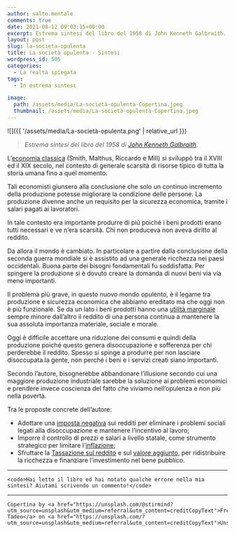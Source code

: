 ```yaml
---
author: salto.mentale
comments: true
date: 2021-08-12 09:03:15+00:00
excerpt: Estrema sintesi del libro del 1958 di John Kenneth Galbraith.
layout: post
slug: la-societa-opulenta
title: La società opulenta - Sintesi
wordpress_id: 505
categories:
  - La realtà spiegata
tags:
  - In estrema sintesi

image:
  path: /assets/media/La-società-opulenta-Copertina.jpeg
  thumbnail: /assets/media/La-società-opulenta-Copertina.jpeg
---
```


![]({{ '/assets/media/La-società-opulenta.png' | relative_url }})

> _Estrema sintesi del libro del 1958 di _[John Kenneth Galbraith](https://it.wikipedia.org/wiki/John_Kenneth_Galbraith)_._


L’[economia classica](https://it.wikipedia.org/wiki/Economisti_classici) (Smith, Malthus, Riccardo e Mill) si sviluppò tra il XVIII ed il XIX secolo, nel contesto di generale scarsità di risorse tipico di tutta la storia umana fino a quel momento.

Tali economisti giunsero alla conclusione che solo un continuo incremento della produzione potesse migliorare la condizione delle persone. La produzione divenne anche un requisito per la sicurezza economica, tramite i salari pagati ai lavoratori.

In tale contesto era importante produrre di più poiché i beni prodotti erano tutti necessari e ve n’era scarsità. Chi non produceva non aveva diritto al reddito.

Da allora il mondo è cambiato. In particolare a partire dalla conclusione della seconda guerra mondiale si è assistito ad una generale ricchezza nei paesi occidentali. Buona parte dei bisogni fondamentali fu soddisfatta. Per spingere la produzione si è dovuto creare la domanda di nuovi beni via via meno importanti.

Il problema più grave, in questo nuovo mondo opulento, è il legame tra produzione e sicurezza economica che abbiamo ereditato ma che oggi non è più funzionale. Se da un lato i beni prodotti hanno una [utilità marginale](https://it.wikipedia.org/wiki/Utilit%C3%A0_marginale) sempre minore dall’altro il reddito di una persona continua a mantenere la sua assoluta importanza materiale, sociale e morale.

Oggi è difficile accettare una riduzione dei consumi e quindi della produzione poiché questo genera disoccupazione e sofferenza per chi perderebbe il reddito. Spesso si spinge a produrre per non lasciare disoccupata la gente, non perché i beni e i servizi creati siano importanti.

Secondo l’autore, bisognerebbe abbandonare l’illusione secondo cui una maggiore produzione industriale sarebbe la soluzione ai problemi economici e prendere invece coscienza del fatto che viviamo nell’opulenza e non più nella povertà.

Tra le proposte concrete dell’autore:

- Adottare una [imposta negativa](https://it.wikipedia.org/wiki/Imposta_negativa) sui redditi per eliminare i problemi sociali legati alla disoccupazione e mantenere l’incentivo al lavoro;
- Imporre il controllo di prezzi e salari a livello statale, come strumento strategico per limitare l’[inflazione](https://it.wikipedia.org/wiki/Inflazione);
- Sfruttare la [Tassazione sul reddito](https://it.wikipedia.org/wiki/Imposta_sul_reddito_delle_persone_fisiche) e sul [valore aggiunto](https://it.wikipedia.org/wiki/Imposta_sul_valore_aggiunto_%28Italia%29), per ridistribuire la ricchezza e finanziare l’investimento nel bene pubblico.

---

    <code>Hai letto il libro ed hai notato qualche errore nella mia sintesi? Aiutami scrivendo un commento!</code>

---

    Copertina by <a href="https://unsplash.com/@stirmind?utm_source=unsplash&utm_medium=referral&utm_content=creditCopyText">Frederick Tadeo</a> on <a href="https://unsplash.com/?utm_source=unsplash&utm_medium=referral&utm_content=creditCopyText">Unsplash</a>

